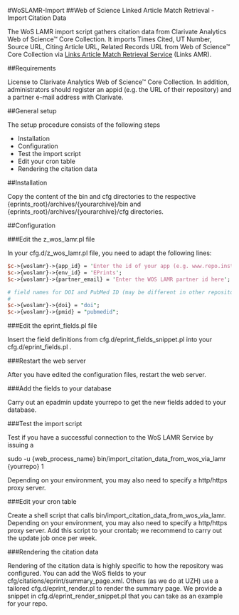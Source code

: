 #WoSLAMR-Import
##Web of Science Linked Article Match Retrieval  - Import Citation Data

The WoS LAMR import script gathers citation data from Clarivate Analytics Web of Science™ 
Core Collection. It imports Times Cited, UT Number, Source URL, Citing Article URL, 
Related Records URL from Web of Science™ Core Collection via 
[Links Article Match Retrieval Service](http://wokinfo.com/directlinks/amrfaq/) (Links AMR).


##Requirements

License to Clarivate Analytics Web of Science™ Core Collection. In addition, administrators
should register an appid (e.g. the URL of their repository) and a partner e-mail address
with Clarivate.


##General setup

The setup procedure consists of the following steps

- Installation
- Configuration
- Test the import script
- Edit your cron table
- Rendering the citation data


##Installation

Copy the content of the bin and cfg directories to the respective 
{eprints_root}/archives/{yourarchive}/bin and {eprints_root}/archives/{yourarchive}/cfg 
directories.


##Configuration

###Edit the z_wos_lamr.pl file

In your cfg.d/z_wos_lamr.pl file, you need to adapt the following lines:

```perl
$c->{woslamr}->{app_id} = 'Enter the id of your app (e.g. www.repo.institution.com) here';
$c->{woslamr}->{env_id} = 'EPrints';
$c->{woslamr}->{partner_email} = 'Enter the WOS LAMR partner id here';

# field names for DOI and PubMed ID (may be different in other repositories)
#
$c->{woslamr}->{doi} = "doi";
$c->{woslamr}->{pmid} = "pubmedid";
```

###Edit the eprint_fields.pl file

Insert the field definitions from cfg.d/eprint_fields_snippet.pl into your 
cfg.d/eprint_fields.pl .



###Restart the web server

After you have edited the configuration files, restart the web server.


###Add the fields to your database

Carry out an epadmin update yourrepo to get the new fields added to your database.


###Test the import script

Test if you have a successful connection to the WoS LAMR Service by issuing a

sudo -u {web_process_name} bin/import_citation_data_from_wos_via_lamr {yourrepo} 1

Depending on your environment, you may also need to specify a http/https proxy server.


###Edit your cron table

Create a shell script that calls bin/import_citation_data_from_wos_via_lamr. 
Depending on your environment, you may also need to specify a http/https proxy server. 
Add this script to your crontab; we recommend to carry out the update job once per week. 

###Rendering the citation data

Rendering of the citation data is highly specific to how the repository was configured. 
You can add the WoS fields to your cfg/citations/eprint/summary_page.xml. Others (as we 
do at UZH) use a tailored cfg.d/eprint_render.pl to render the summary page. We provide
a snippet in cfg.d/eprint_render_snippet.pl that you can take as an example for your repo.






